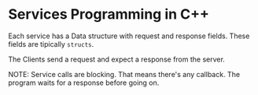 # Services Programming in C++
Each service has a Data structure with request and response fields. These fields are tipically `structs`.

The Clients send a request and expect a response from the server.

NOTE: Service calls are blocking. That means there's any callback. The program waits for a response before going on.